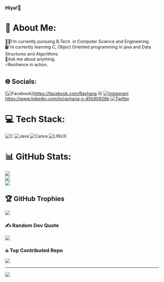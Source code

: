 ### Hiya!👋
# 💫 About Me:
👩‍🎓I'm currently pursuing B.Tech. in Computer Science and Engineering.<br>🖥️I'm currently learning C, Object Oriented programming in java and Data Structures and Algorithms.<br>💭Ask me about anything.<br>⚡Resilience in action.


## 🌐 Socials:
[![Facebook](https://img.shields.io/badge/Facebook-%231877F2.svg?logo=Facebook&logoColor=white)](https://facebook.com/Rayhana S) [![Instagram](https://img.shields.io/badge/Instagram-%23E4405F.svg?logo=Instagram&logoColor=white)](https://instagram.com/___.rayhanaaa.___) https://www.linkedin.com/in/rayhana-s-45b90926b [![Twitter](https://img.shields.io/badge/Twitter-%231DA1F2.svg?logo=Twitter&logoColor=white)](https://twitter.com/RayhanaS391705) 

# 💻 Tech Stack:
![C](https://img.shields.io/badge/c-%2300599C.svg?style=for-the-badge&logo=c&logoColor=white) ![Java](https://img.shields.io/badge/java-%23ED8B00.svg?style=for-the-badge&logo=openjdk&logoColor=white) ![Canva](https://img.shields.io/badge/Canva-%2300C4CC.svg?style=for-the-badge&logo=Canva&logoColor=white) ![LINUX](https://img.shields.io/badge/Linux-FCC624?style=for-the-badge&logo=linux&logoColor=black)
# 📊 GitHub Stats:
![](https://github-readme-stats.vercel.app/api?username=Rayhana27&theme=gotham&hide_border=false&include_all_commits=true&count_private=true)<br/>
![](https://github-readme-streak-stats.herokuapp.com/?user=Rayhana27&theme=gotham&hide_border=false)<br/>
![](https://github-readme-stats.vercel.app/api/top-langs/?username=Rayhana27&theme=gotham&hide_border=false&include_all_commits=true&count_private=true&layout=compact)

## 🏆 GitHub Trophies
![](https://github-profile-trophy.vercel.app/?username=Rayhana27&theme=radical&no-frame=false&no-bg=false&margin-w=4)

### ✍️ Random Dev Quote
![](https://quotes-github-readme.vercel.app/api?type=horizontal&theme=radical)

### 🔝 Top Contributed Repo
![](https://github-contributor-stats.vercel.app/api?username=Rayhana27&limit=5&theme=dark&combine_all_yearly_contributions=true)

---
[![](https://visitcount.itsvg.in/api?id=Rayhana27&icon=0&color=0)](https://visitcount.itsvg.in)

<!-- Proudly created with GPRM ( https://gprm.itsvg.in ) -->

